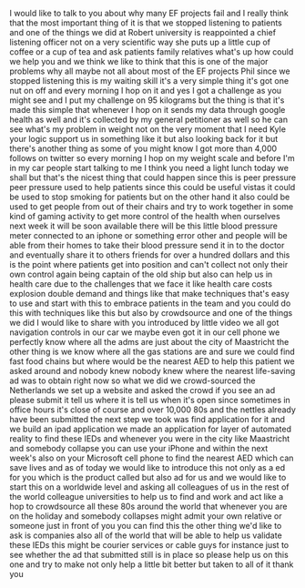 
I would like to talk to you about why
many EF projects fail and I really think
that the most important thing of it is
that we stopped listening to patients
and one of the things we did at Robert
university is reappointed a chief
listening officer not on a very
scientific way she puts up a little cup
of coffee or a cup of tea and ask
patients family relatives what&#39;s up how
could we help you and we think we like
to think that this is one of the major
problems why all maybe not all about
most of the EF projects Phil since we
stopped listening this is my waiting
skill it&#39;s a very simple thing it&#39;s got
one nut on off and every morning I hop
on it and yes I got a challenge as you
might see and I put my challenge on 95
kilograms but the thing is that it&#39;s
made this simple that whenever I hop on
it sends my data through google health
as well and it&#39;s collected by my general
petitioner as well so he can see what&#39;s
my problem in weight not on the very
moment that I need Kyle your logic
support us in something like it but also
looking back for it but there&#39;s another
thing as some of you might know I got
more than 4,000 follows on twitter so
every morning I hop on my weight scale
and before I&#39;m in my car people start
talking to me I think you need a light
lunch today we shall but that&#39;s the
nicest thing that could happen since
this is peer pressure peer pressure used
to help patients since this could be
useful vistas it could be used to stop
smoking for patients but on the other
hand it also could be used to get people
from out of their chairs and try to work
together in some kind of gaming activity
to get more control of the health when
ourselves next week it will be soon
available there will be this little
blood pressure meter connected to an
iphone or something error other and
people will be able from their homes to
take their blood pressure send it in to
the doctor and eventually share it to
others friends
for over a hundred dollars and this is
the point where patients get into
position and can&#39;t collect not only
their own control again being captain of
the old ship but also can help us in
health care due to the challenges that
we face it like health care costs
explosion double demand and things like
that make techniques that&#39;s easy to use
and start with this to embrace patients
in the team and you could do this with
techniques like this but also by
crowdsource and one of the things we did
I would like to share with you
introduced by little video
we all got navigation controls in our
car we maybe even got it in our cell
phone we perfectly know where all the
adms are just about the city of
Maastricht the other thing is we know
where all the gas stations are and sure
we could find fast food chains but where
would be the nearest AED to help this
patient we asked around and nobody knew
nobody knew where the nearest
life-saving ad was to obtain right now
so what we did we crowd-sourced the
Netherlands we set up a website and
asked the crowd if you see an ad please
submit it tell us where it is tell us
when it&#39;s open since sometimes in office
hours it&#39;s close of course and over
10,000 80s and the nettles already have
been submitted the next step we took was
find application for it and we build an
ipad application we made an application
for layer of automated reality to find
these IEDs and whenever you were in the
city like Maastricht and somebody
collapse you can use your iPhone and
within the next week&#39;s also on your
Microsoft cell phone to find the nearest
AED which can save lives and as of today
we would like to introduce this not only
as a ed for you which is the product
called but also ad for us and we would
like to start this on a worldwide level
and asking all colleagues of us in the
rest of the world colleague universities
to help us to find and work and act like
a hop to crowdsource all these 80s
around the world that whenever you are
on the holiday and somebody collapses
might admit your own relative or someone
just in front of you you can find this
the other thing we&#39;d like to ask is
companies also all of the world that
will be able to help us validate these
IEDs this might be courier services or
cable guys for instance just to see
whether the ad that submitted still is
in place so please help us on this one
and try to make not only help a little
bit better but taken to all of it thank
you
